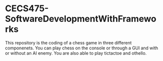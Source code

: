 # CECS475-SoftwareDevelopmentWithFrameworks
This repository is the coding of a chess game in three different componenets.
You can play chess on the console or through a GUI and with or without an AI enemy.
You are also able to play tictactoe and othello.
